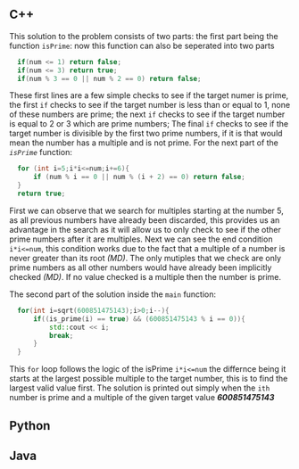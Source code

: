 ## C++
  This solution to the problem consists of two parts: the first part being the function
  ```isPrime```: now this function can also be seperated into two parts
  ``` C++
    if(num <= 1) return false;
    if(num <= 3) return true;
    if(num % 3 == 0 || num % 2 == 0) return false;
  ```
  These first lines are a few simple checks to see if the target numer is prime, the first `if`
  checks to see if the target number is less than or equal to 1, none of these numbers are prime;
  the next `if` checks to see if the target number is equal to 2 or 3 which are prime numbers; 
  The final `if` checks to see if the target number is divisible by the first two prime numbers,
  if it is that would mean the number has a multiple and is not prime.
  For the next part of the *`isPrime`* function:
  ``` C++
    for (int i=5;i*i<=num;i+=6){
        if (num % i == 0 || num % (i + 2) == 0) return false;
    }
    return true;
  ```
  First we can observe that we search for multiples starting at the number 5, as all previous numbers have 
  already been discarded, this provides us an advantage in the search as it will allow us to only check to
  see if the other prime numbers after it are multiples. Next we can see the end condition `i*i<=num`, this
  condition works due to the fact that a multiple of a number is never greater than its root *(MD)*. The only 
  mutiples that we check are only prime numbers as all other numbers would have already been implicitly checked 
  *(MD)*. If no value checked is a multiple then the number is prime.
  
  The second part of the solution inside the `main` function:
  ``` C++
    for(int i=sqrt(600851475143);i>0;i--){
        if((is_prime(i) == true) && (600851475143 % i == 0)){ 
            std::cout << i;
            break;
        }
    }
  ```
  This `for` loop follows the logic of the isPrime `i*i<=num` the differnce being it starts at the largest possible
  multiple to the target number, this is to find the largest valid value first. The solution is printed out simply 
  when the `ith` number is prime and a multiple of the given target value ***600851475143***
  
## Python

## Java
